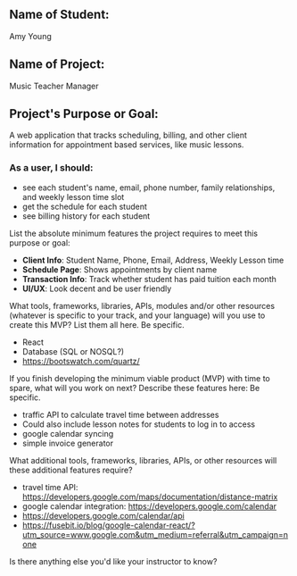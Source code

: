 ## Name of Student: 
Amy Young  

## Name of Project: 
Music Teacher Manager

## Project's Purpose or Goal: 
A web application that tracks scheduling, billing, and other client information for appointment based services, like music lessons.

### As a user, I should:
- see each student's name, email, phone number, family relationships, and weekly lesson time slot
- get the schedule for each student
- see billing history for each student

List the absolute minimum features the project requires to meet this purpose or goal:
- **Client Info**: Student Name, Phone, Email, Address, Weekly Lesson time 
- **Schedule Page**: Shows appointments by client name 
- **Transaction Info**: Track whether student has paid tuition each month
- **UI/UX**: Look decent and be user friendly


What tools, frameworks, libraries, APIs, modules and/or other resources (whatever is specific to your track, and your language) will you use to create this MVP? List them all here. Be specific.

- React
- Database (SQL or NOSQL?)
- https://bootswatch.com/quartz/

If you finish developing the minimum viable product (MVP) with time to spare, what will you work on next? Describe these features here: Be specific.

- traffic API to calculate travel time between addresses
- Could also include lesson notes for students to log in to access
- google calendar syncing
- simple invoice generator

What additional tools, frameworks, libraries, APIs, or other resources will these additional features require?
- travel time API: https://developers.google.com/maps/documentation/distance-matrix
- google calendar integration: https://developers.google.com/calendar
- https://developers.google.com/calendar/api
- https://fusebit.io/blog/google-calendar-react/?utm_source=www.google.com&utm_medium=referral&utm_campaign=none

Is there anything else you'd like your instructor to know?
